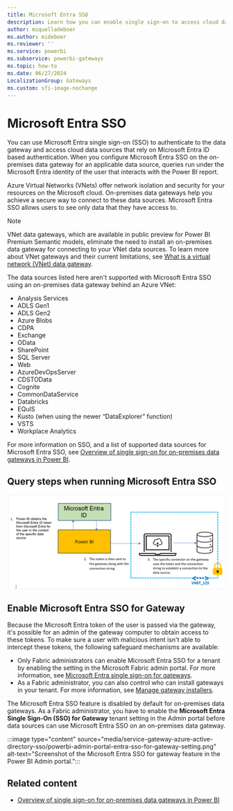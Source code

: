 ```yaml
---
title: Microsoft Entra SSO
description: Learn how you can enable single sign-on to access cloud data sources that rely on Microsoft Entra ID from the Power BI Admin portal.
author: miquelladeboer
ms.author: mideboer
ms.reviewer: ''
ms.service: powerbi
ms.subservice: powerbi-gateways
ms.topic: how-to
ms.date: 06/27/2024
LocalizationGroup: Gateways
ms.custom: sfi-image-nochange
---
```


# Microsoft Entra SSO

You can use Microsoft Entra single sign-on (SSO) to authenticate to the data gateway and access cloud data sources that rely on Microsoft Entra ID based authentication. When you configure Microsoft Entra SSO on the on-premises data gateway for an applicable data source, queries run under the Microsoft Entra identity of the user that interacts with the Power BI report.

Azure Virtual Networks (VNets) offer network isolation and security for your resources on the Microsoft cloud. On-premises data gateways help you achieve a secure way to connect to these data sources. Microsoft Entra SSO allows users to see only data that they have access to.

>[!NOTE]
> VNet data gateways, which are available in public preview for Power BI Premium Semantic models, eliminate the need to install an on-premises data gateway for connecting to your VNet data sources. To learn more about VNet gateways and their current limitations, see [What is a virtual network (VNet) data gateway](/data-integration/vnet/overview).

The data sources listed here aren't supported with Microsoft Entra SSO using an on-premises data gateway behind an Azure VNet:

* Analysis Services
* ADLS Gen1
* ADLS Gen2
* Azure Blobs
* CDPA
* Exchange
* OData
* SharePoint
* SQL Server
* Web
* AzureDevOpsServer
* CDSTOData
* Cognite
* CommonDataService
* Databricks
* EQuIS
* Kusto (when using the newer “DataExplorer” function)
* VSTS
* Workplace Analytics

For more information on SSO, and a list of supported data sources for Microsoft Entra SSO, see [Overview of single sign-on for on-premises data gateways in Power BI](service-gateway-sso-overview.md).

<a name='query-steps-when-running-azure-ad-sso'></a>

## Query steps when running Microsoft Entra SSO

![Diagram that shows the path that a Microsoft Entra token takes to establish a connection to the data source.](media/service-gateway-azure-active-directory-sso/aad-sso-query-steps.png)

<a name='enable-azure-ad-sso-for-gateway'></a>

## Enable Microsoft Entra SSO for Gateway

Because the Microsoft Entra token of the user is passed via the gateway, it's possible for an admin of the gateway computer to obtain access to these tokens. To make sure a user with malicious intent isn't able to intercept these tokens, the following safeguard mechanisms are available:

* Only Fabric administrators can enable Microsoft Entra SSO for a tenant by enabling the setting in the Microsoft Fabric admin portal. For more information, see [Microsoft Entra single sign-on for gateways](/fabric/admin/service-admin-portal-integration#azure-ad-single-sign-on-sso-for-gateway).
* As a Fabric administrator, you can also control who can install gateways in your tenant. For more information, see [Manage gateway installers](/power-platform/admin/onpremises-data-gateway-management#manage-gateway-installers).

The Microsoft Entra SSO feature is disabled by default for on-premises data gateways. As a Fabric administrator, you have to enable the **Microsoft Entra Single Sign-On (SSO) for Gateway** tenant setting in the Admin portal before data sources can use Microsoft Entra SSO on an on-premises data gateway.

:::image type="content" source="media/service-gateway-azure-active-directory-sso/powerbi-admin-portal-entra-sso-for-gateway-setting.png" alt-text="Screenshot of the Microsoft Entra SSO for gateway feature in the Power BI Admin portal.":::

## Related content

* [Overview of single sign-on for on-premises data gateways in Power BI](service-gateway-sso-overview.md)
